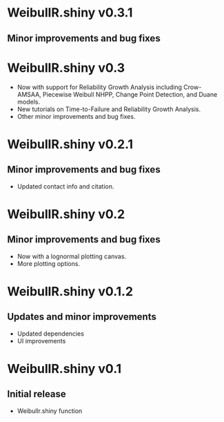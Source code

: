 # WeibullR.shiny v0.3.1

## Minor improvements and bug fixes

# WeibullR.shiny v0.3

* Now with support for Reliability Growth Analysis including Crow-AMSAA, Piecewise Weibull NHPP, Change Point Detection, and Duane models.
* New tutorials on Time-to-Failure and Reliability Growth Analysis.
* Other minor improvements and bug fixes.

# WeibullR.shiny v0.2.1

## Minor improvements and bug fixes
* Updated contact info and citation.

# WeibullR.shiny v0.2

## Minor improvements and bug fixes
* Now with a lognormal plotting canvas.
* More plotting options.

# WeibullR.shiny v0.1.2

## Updates and minor improvements
* Updated dependencies
* UI improvements

# WeibullR.shiny v0.1

## Initial release
* Weibullr.shiny function
